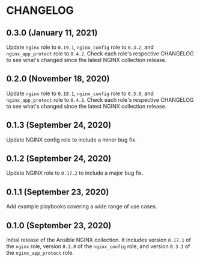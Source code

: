# CHANGELOG

## 0.3.0 (January 11, 2021)

Update `nginx` role to `0.19.1`, `nginx_config` role to `0.3.2`, and `nginx_app_protect` role to `0.4.2`. Check each role's respective CHANGELOG to see what's changed since the latest NGINX collection release.

## 0.2.0 (November 18, 2020)

Update `nginx` role to `0.18.1`, `nginx_config` role to `0.3.0`, and `nginx_app_protect` role to `0.4.1`. Check each role's respective CHANGELOG to see what's changed since the latest NGINX collection release.

## 0.1.3 (September 24, 2020)

Update NGINX config role to include a minor bug fix.

## 0.1.2 (September 24, 2020)

Update NGINX role to `0.17.2` to include a major bug fix.

## 0.1.1 (September 23, 2020)

Add example playbooks covering a wide range of use cases.

## 0.1.0 (September 23, 2020)

Initial release of the Ansible NGINX collection. It includes version `0.17.1` of the `nginx` role, version `0.2.0` of the `nginx_config` role, and version `0.3.1` of the `nginx_app_protect` role.
